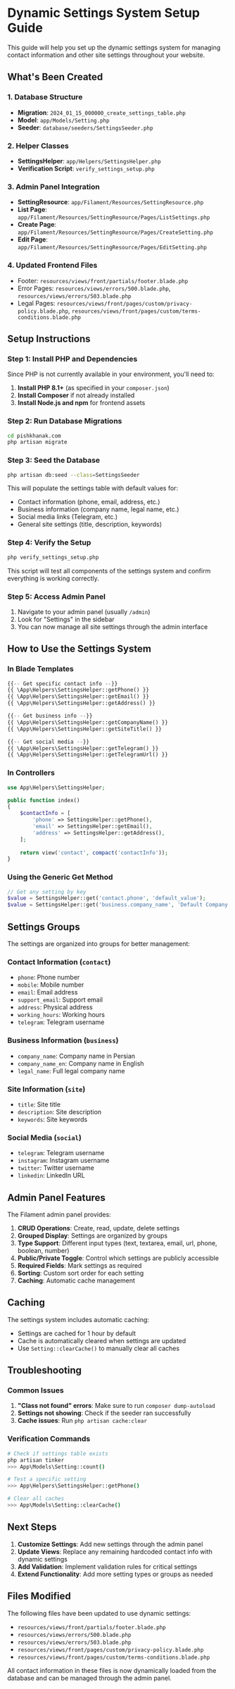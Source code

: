 # Dynamic Settings System Setup Guide

This guide will help you set up the dynamic settings system for managing contact information and other site settings throughout your website.

## What's Been Created

### 1. Database Structure
- **Migration**: `2024_01_15_000000_create_settings_table.php`
- **Model**: `app/Models/Setting.php`
- **Seeder**: `database/seeders/SettingsSeeder.php`

### 2. Helper Classes
- **SettingsHelper**: `app/Helpers/SettingsHelper.php`
- **Verification Script**: `verify_settings_setup.php`

### 3. Admin Panel Integration
- **SettingResource**: `app/Filament/Resources/SettingResource.php`
- **List Page**: `app/Filament/Resources/SettingResource/Pages/ListSettings.php`
- **Create Page**: `app/Filament/Resources/SettingResource/Pages/CreateSetting.php`
- **Edit Page**: `app/Filament/Resources/SettingResource/Pages/EditSetting.php`

### 4. Updated Frontend Files
- Footer: `resources/views/front/partials/footer.blade.php`
- Error Pages: `resources/views/errors/500.blade.php`, `resources/views/errors/503.blade.php`
- Legal Pages: `resources/views/front/pages/custom/privacy-policy.blade.php`, `resources/views/front/pages/custom/terms-conditions.blade.php`

## Setup Instructions

### Step 1: Install PHP and Dependencies
Since PHP is not currently available in your environment, you'll need to:

1. **Install PHP 8.1+** (as specified in your `composer.json`)
2. **Install Composer** if not already installed
3. **Install Node.js and npm** for frontend assets

### Step 2: Run Database Migrations
```bash
cd pishkhanak.com
php artisan migrate
```

### Step 3: Seed the Database
```bash
php artisan db:seed --class=SettingsSeeder
```

This will populate the settings table with default values for:
- Contact information (phone, email, address, etc.)
- Business information (company name, legal name, etc.)
- Social media links (Telegram, etc.)
- General site settings (title, description, keywords)

### Step 4: Verify the Setup
```bash
php verify_settings_setup.php
```

This script will test all components of the settings system and confirm everything is working correctly.

### Step 5: Access Admin Panel
1. Navigate to your admin panel (usually `/admin`)
2. Look for "Settings" in the sidebar
3. You can now manage all site settings through the admin interface

## How to Use the Settings System

### In Blade Templates
```php
{{-- Get specific contact info --}}
{{ \App\Helpers\SettingsHelper::getPhone() }}
{{ \App\Helpers\SettingsHelper::getEmail() }}
{{ \App\Helpers\SettingsHelper::getAddress() }}

{{-- Get business info --}}
{{ \App\Helpers\SettingsHelper::getCompanyName() }}
{{ \App\Helpers\SettingsHelper::getSiteTitle() }}

{{-- Get social media --}}
{{ \App\Helpers\SettingsHelper::getTelegram() }}
{{ \App\Helpers\SettingsHelper::getTelegramUrl() }}
```

### In Controllers
```php
use App\Helpers\SettingsHelper;

public function index()
{
    $contactInfo = [
        'phone' => SettingsHelper::getPhone(),
        'email' => SettingsHelper::getEmail(),
        'address' => SettingsHelper::getAddress(),
    ];
    
    return view('contact', compact('contactInfo'));
}
```

### Using the Generic Get Method
```php
// Get any setting by key
$value = SettingsHelper::get('contact.phone', 'default_value');
$value = SettingsHelper::get('business.company_name', 'Default Company');
```

## Settings Groups

The settings are organized into groups for better management:

### Contact Information (`contact`)
- `phone`: Phone number
- `mobile`: Mobile number
- `email`: Email address
- `support_email`: Support email
- `address`: Physical address
- `working_hours`: Working hours
- `telegram`: Telegram username

### Business Information (`business`)
- `company_name`: Company name in Persian
- `company_name_en`: Company name in English
- `legal_name`: Full legal company name

### Site Information (`site`)
- `title`: Site title
- `description`: Site description
- `keywords`: Site keywords

### Social Media (`social`)
- `telegram`: Telegram username
- `instagram`: Instagram username
- `twitter`: Twitter username
- `linkedin`: LinkedIn URL

## Admin Panel Features

The Filament admin panel provides:

1. **CRUD Operations**: Create, read, update, delete settings
2. **Grouped Display**: Settings are organized by groups
3. **Type Support**: Different input types (text, textarea, email, url, phone, boolean, number)
4. **Public/Private Toggle**: Control which settings are publicly accessible
5. **Required Fields**: Mark settings as required
6. **Sorting**: Custom sort order for each setting
7. **Caching**: Automatic cache management

## Caching

The settings system includes automatic caching:
- Settings are cached for 1 hour by default
- Cache is automatically cleared when settings are updated
- Use `Setting::clearCache()` to manually clear all caches

## Troubleshooting

### Common Issues

1. **"Class not found" errors**: Make sure to run `composer dump-autoload`
2. **Settings not showing**: Check if the seeder ran successfully
3. **Cache issues**: Run `php artisan cache:clear`

### Verification Commands
```bash
# Check if settings table exists
php artisan tinker
>>> App\Models\Setting::count()

# Test a specific setting
>>> App\Helpers\SettingsHelper::getPhone()

# Clear all caches
>>> App\Models\Setting::clearCache()
```

## Next Steps

1. **Customize Settings**: Add new settings through the admin panel
2. **Update Views**: Replace any remaining hardcoded contact info with dynamic settings
3. **Add Validation**: Implement validation rules for critical settings
4. **Extend Functionality**: Add more setting types or groups as needed

## Files Modified

The following files have been updated to use dynamic settings:
- `resources/views/front/partials/footer.blade.php`
- `resources/views/errors/500.blade.php`
- `resources/views/errors/503.blade.php`
- `resources/views/front/pages/custom/privacy-policy.blade.php`
- `resources/views/front/pages/custom/terms-conditions.blade.php`

All contact information in these files is now dynamically loaded from the database and can be managed through the admin panel. 